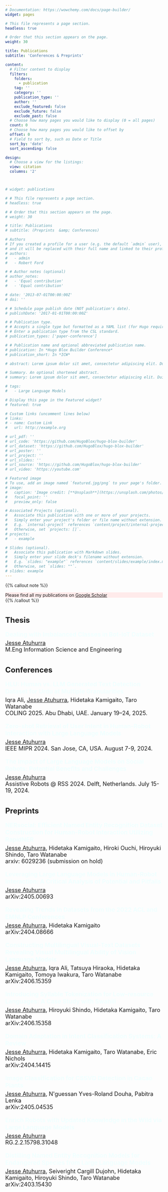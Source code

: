 ```yaml
---
# Documentation: https://wowchemy.com/docs/page-builder/
widget: pages

# This file represents a page section.
headless: true

# Order that this section appears on the page.
weight: 30

title: Publications
subtitle: 'Conferences & Preprints'

content:
  # Filter content to display
  filters:
    folders:
      - publication
    tag: ''
    category: ''
    publication_type: ''
    author: ''
    exclude_featured: false
    exclude_future: false
    exclude_past: false
  # Choose how many pages you would like to display (0 = all pages)
  count: 0
  # Choose how many pages you would like to offset by
  offset: 0
  # Field to sort by, such as Date or Title
  sort_by: 'date'
  sort_ascending: false

design:
  # Choose a view for the listings:
  view: citation
  columns: '2'



# widget: publications

# # This file represents a page section.
# headless: true

# # Order that this section appears on the page.
# weight: 30

# title: Publications
# subtitle: (Preprints  &amp; Conferences)

# Authors
# If you created a profile for a user (e.g. the default `admin` user), write the username (folder name) here
# and it will be replaced with their full name and linked to their profile.
# authors:
#   - admin
#   - Robert Ford

# # Author notes (optional)
# author_notes:
#   - 'Equal contribution'
#   - 'Equal contribution'

# date: '2013-07-01T00:00:00Z'
# doi: ''

# # Schedule page publish date (NOT publication's date).
# publishDate: '2017-01-01T00:00:00Z'

# # Publication type.
# # Accepts a single type but formatted as a YAML list (for Hugo requirements).
# # Enter a publication type from the CSL standard.
# publication_types: ['paper-conference']

# # Publication name and optional abbreviated publication name.
# publication: In *Hugo Blox Builder Conference*
# publication_short: In *ICW*

# abstract: Lorem ipsum dolor sit amet, consectetur adipiscing elit. Duis posuere tellus ac convallis placerat. Proin tincidunt magna sed ex sollicitudin condimentum. Sed ac faucibus dolor, scelerisque sollicitudin nisi. Cras purus urna, suscipit quis sapien eu, pulvinar tempor diam. Quisque risus orci, mollis id ante sit amet, gravida egestas nisl. Sed ac tempus magna. Proin in dui enim. Donec condimentum, sem id dapibus fringilla, tellus enim condimentum arcu, nec volutpat est felis vel metus. Vestibulum sit amet erat at nulla eleifend gravida.

# Summary. An optional shortened abstract.
# summary: Lorem ipsum dolor sit amet, consectetur adipiscing elit. Duis posuere tellus ac convallis placerat. Proin tincidunt magna sed ex sollicitudin condimentum.

# tags:
#   - Large Language Models

# Display this page in the Featured widget?
# featured: true

# Custom links (uncomment lines below)
# links:
# - name: Custom Link
#   url: http://example.org

# url_pdf: ''
# url_code: 'https://github.com/HugoBlox/hugo-blox-builder'
# url_dataset: 'https://github.com/HugoBlox/hugo-blox-builder'
# url_poster: ''
# url_project: ''
# url_slides: ''
# url_source: 'https://github.com/HugoBlox/hugo-blox-builder'
# url_video: 'https://youtube.com'

# Featured image
# To use, add an image named `featured.jpg/png` to your page's folder.
# image:
#   caption: 'Image credit: [**Unsplash**](https://unsplash.com/photos/pLCdAaMFLTE)'
#   focal_point: ''
#   preview_only: false

# Associated Projects (optional).
#   Associate this publication with one or more of your projects.
#   Simply enter your project's folder or file name without extension.
#   E.g. `internal-project` references `content/project/internal-project/index.md`.
#   Otherwise, set `projects: []`.
# projects:
#   - example

# Slides (optional).
#   Associate this publication with Markdown slides.
#   Simply enter your slide deck's filename without extension.
#   E.g. `slides: "example"` references `content/slides/example/index.md`.
#   Otherwise, set `slides: ""`.
# slides: example
---
```



<!-- {{% callout note %}}
Click the _Cite_ button above to demo the feature to enable visitors to import publication metadata into their reference management software.
{{% /callout %}} -->

<!-- 
{{% callout note %}}
Create your slides in Markdown - click the _Slides_ button to check out the example.
{{% /callout %}} 
-->

<!-- Add the publication's **full text** or **supplementary notes** here. You can use rich formatting such as including [code, math, and images](https://docs.hugoblox.com/content/writing-markdown-latex/). -->

{{% callout note %}}
<div class="alert alert-light" style="background-color: #ffebeb;">
Please find all my publications on <a href="https://scholar.google.com/citations?view_op=list_works&hl=en&hl=en&user=2Li9kqwAAAAJ" target="_blank">Google Scholar</a>
</div>
{{% /callout %}}

<style> 

.paper-title {
   font-size: 19px;
   color: azure;   /* violet appeared beautiful on the page */
   margin-bottom: 5px;  
   font-weight: bold;
}

.author-list {
   font-size: 18px;
   margin-bottom: 20px;
}

.section-header {
   margin-bottom: 20px;
   margin-top: 40px;  /* Space above each section */
   font-size: 24px;
   font-weight: bold;
}
</style>

<h4 class="section-header">Thesis</h4>

<div class='paper-title'>
Dealing with Imbalanced Classes in Bot-IoT Dataset
</div>
<div class='author-list'>
<u>Jesse Atuhurra</u><br>
M.Eng Information Science and Engineering
</div>

<h4 class="section-header">Conferences</h4>

<div class='paper-title'>
HLU: Human vs. LLM Generated Text Detection Dataset for Urdu at Multiple Granularities
</div>
<div class='author-list'>
Iqra Ali, <u>Jesse Atuhurra</u>, Hidetaka Kamigaito, Taro Watanabe<br>
COLING 2025. Abu Dhabi, UAE. January 19–24, 2025.
</div>

<div class='paper-title'>
Zero-shot Retrieval of User Intent in Human-Robot Interaction with Large Language Models
</div>
<div class='author-list'>
<u>Jesse Atuhurra</u><br>
IEEE MIPR 2024. San Jose, CA, USA. August 7-9, 2024.
</div>

<div class='paper-title'>
The Impact of Large Language Models on Social Robots: Potential Benefits and Challenges
</div>
<div class='author-list'>
<u>Jesse Atuhurra</u><br>
Assistive Robots @ RSS 2024. Delft, Netherlands. July 15-19, 2024.
</div>

<h4 class="section-header">Preprints</h4>

<div class='paper-title'>
NERsocial: Efficient Named Entity Recognition Dataset Construction for Human-Robot Interaction Utilizing RapidNER
</div>
<div class='author-list'>
<u>Jesse Atuhurra</u>, Hidetaka Kamigaito, Hiroki Ouchi, Hiroyuki Shindo, Taro Watanabe<br>
arxiv: 6029236 (submission on hold)
</div>

<div class='paper-title'>
Leveraging Large Language Models in Human-Robot Interaction: A Critical Analysis of Potential and Pitfalls
</div>
<div class='author-list'>
<u>Jesse Atuhurra</u><br>
arXiv:2405.00693
</div>

<div class='paper-title'>
Revealing Trends in Datasets from the 2022 ACL and EMNLP Conferences
</div>
<div class='author-list'>
<u>Jesse Atuhurra</u>, Hidetaka Kamigaito<br>
arXiv:2404.08666
</div>

<div class='paper-title'>
Constructing Multilingual Visual-Text Datasets Revealing Visual Multilingual Ability of Vision Language Models
</div>
<div class='author-list'>
<u>Jesse Atuhurra</u>, Iqra Ali, Tatsuya Hiraoka, Hidetaka Kamigaito, Tomoya Iwakura, Taro Watanabe<br>
arXiv:2406.15359
</div>

<div class='paper-title'>
Introducing Syllable Tokenization for Low-resource Languages: A Case Study with Swahili
</div>
<div class='author-list'>
<u>Jesse Atuhurra</u>, Hiroyuki Shindo, Hidetaka Kamigaito, Taro Watanabe<br>
arXiv:2406.15358
</div>

<div class='paper-title'>
Domain Adaptation in Intent Classification Systems: A Review
</div>
<div class='author-list'>
<u>Jesse Atuhurra</u>, Hidetaka Kamigaito, Taro Watanabe, Eric Nichols<br>
arXiv:2404.14415
</div>

<div class='paper-title'>
Image Classification for CSSVD Detection in Cacao Plants
</div>
<div class='author-list'>
<u>Jesse Atuhurra</u>, N'guessan Yves-Roland Douha, Pabitra Lenka<br>
arXiv:2405.04535
</div>

<div class='paper-title'>
Enrich Robots with Updated Knowledge in the Wild via Large Language Models
</div>
<div class='author-list'>
<u>Jesse Atuhurra</u><br>
RG.2.2.15798.31048
</div>

<div class='paper-title'>
Distilling Named Entity Recognition Models for Endangered Species from Large Language Models
</div>
<div class='author-list'>
<u>Jesse Atuhurra</u>, Seiveright Cargill Dujohn, Hidetaka Kamigaito, Hiroyuki Shindo, Taro Watanabe<br>
arXiv:2403.15430
</div>


